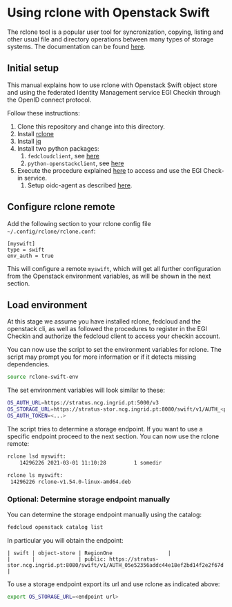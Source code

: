 # Using rclone with Openstack Swift

The rclone tool is a popular user tool for syncronization, copying, listing and other
usual file and directory operations between many types of storage systems. The documentation
can be found [here](https://rclone.org/).

## Initial setup

This manual explains how to use rclone with Openstack Swift object store and using the
federated Identity Management service EGI Checkin through the OpenID connect protocol.

Follow these instructions:
1. Clone this repository and change into this directory.
1. Install [rclone](https://rclone.org/install/)
1. Install [jq](https://stedolan.github.io/jq/)
1. Install two python packages:
	1. `fedcloudclient`, see [here](https://fedcloudclient.fedcloud.eu/install.html)
	1. `python-openstackclient`, see [here](https://pypi.org/project/python-openstackclient/)
1. Execute the procedure explained [here](https://docs.egi.eu/users/cloud-compute/auth/#check-in-and-access-tokens) to access and use the EGI Check-in service.
	1. Setup oidc-agent as described [here](https://indigo-dc.gitbook.io/oidc-agent/user/oidc-gen/provider/egi).

## Configure rclone remote

Add the following section to your rclone config file `~/.config/rclone/rclone.conf`:
```
[myswift]
type = swift
env_auth = true
```

This will configure a remote `myswift`, which will get all further configuration from the Openstack
environment variables, as will be shown in the next section.

## Load environment

At this stage we assume you have installed rclone, fedcloud and the openstack cli, as well as
followed the procedures to register in the EGI Checkin and authorize the fedcloud client to
access your checkin account.

You can now use the script to set the environment variables for rclone.
The script may prompt you for more information or if it detects missing dependencies.

```bash
source rclone-swift-env
```

The set environment variables will look similar to these:

```bash
OS_AUTH_URL=https://stratus.ncg.ingrid.pt:5000/v3
OS_STORAGE_URL=https://stratus-stor.ncg.ingrid.pt:8080/swift/v1/AUTH_<project id>
OS_AUTH_TOKEN=<...>
```

The script tries to determine a storage endpoint.
If you want to use a specific endpoint proceed to the next section.
You can now use the rclone remote:
```bash
rclone lsd myswift:
    14296226 2021-03-01 11:10:28         1 somedir

rclone ls myswift:
 14296226 rclone-v1.54.0-linux-amd64.deb
```

### Optional: Determine storage endpoint manually
You can determine the storage endpoint manually using the catalog:

```bash
fedcloud openstack catalog list
```

In particular you will obtain the endpoint:

```
| swift | object-store | RegionOne                  |
|       |              | public: https://stratus-stor.ncg.ingrid.pt:8080/swift/v1/AUTH_05e52356addc44e18ef2bd14f2e2f67d   |
```

To use a storage endpoint export its url and use rclone as indicated above:

```bash
export OS_STORAGE_URL=<endpoint url>
```
